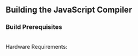 Building the JavaScript Compiler
-----------------------

<h3>Build Prerequisites</h3>
<br>
Hardware Requirements:
